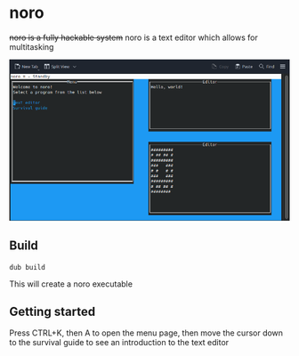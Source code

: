 # noro
~~noro is a fully hackable system~~
noro is a text editor which allows for multitasking

![image](images/screenshot.png)

## Build
```
dub build
```
This will create a noro executable

## Getting started
Press CTRL+K, then A to open the menu page, then move the cursor down to the survival
guide to see an introduction to the text editor
